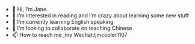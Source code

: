 - 👋 Hi, I’m Jane
- 👀 I’m interested in reading and  I’m crazy about learning some new stuff
- 🌱 I’m currently learning English speaking
- 💞️ I’m looking to collaborate on teaching Chinese
- 📫 How to reach me ,my Wechat:ljmcooler1107
